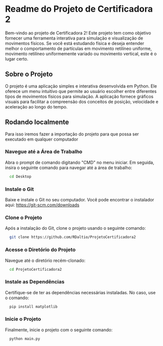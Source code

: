 
# Readme do Projeto de Certificadora 2
Bem-vindo ao projeto de Certificadora 2! Este projeto tem como objetivo fornecer uma ferramenta interativa para simulação e visualização de movimentos físicos. Se você está estudando física e deseja entender melhor o comportamento de partículas em movimento retilíneo uniforme, movimento retilíneo uniformemente variado ou movimento vertical, este é o lugar certo.

## Sobre o Projeto
O projeto é uma aplicação simples e interativa desenvolvida em Python. Ele oferece um menu intuitivo que permite ao usuário escolher entre diferentes tipos de movimentos físicos para simulação. A aplicação fornece gráficos visuais para facilitar a compreensão dos conceitos de posição, velocidade e aceleração ao longo do tempo.

## Rodando localmente
Para isso iremos fazer a importação do projeto para que possa ser executado em qualquer computador

### Navegue até a Área de Trabalho
Abra o prompt de comando digitando "CMD" no menu iniciar. Em seguida, insira o seguinte comando para navegar até a área de trabalho:

```bash
  cd Desktop
```

### Instale o Git
Baixe e instale o Git no seu computador. Você pode encontrar o instalador aqui: https://git-scm.com/downloads

### Clone o Projeto
Após a instalação do Git, clone o projeto usando o seguinte comando:
```bash
  git clone https://github.com/RDaltio/ProjetoCertificadora2
```

### Acesse o Diretório do Projeto
Navegue até o diretório recém-clonado:
```bash
  cd ProjetoCertificadora2
```

### Instale as Dependências
Certifique-se de ter as dependências necessárias instaladas. No caso, use o comando:
```cmd
  pip install matplotlib
```

### Inicie o Projeto
Finalmente, inicie o projeto com o seguinte comando:
```cmd
  python main.py
```


